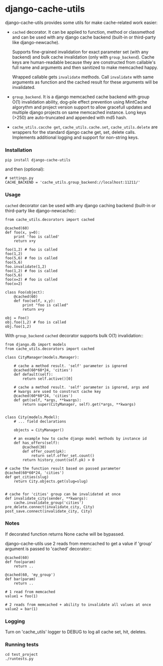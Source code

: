 # django-cache-utils


django-cache-utils provides some utils for make cache-related work easier:

* `cached` decorator. It can be applied to function, method or classmethod
  and can be used with any django cache backend (built-in or third-party like
  django-newcache).

  Supports fine-grained invalidation for exact parameter set (with any backend)
  and bulk cache invalidation (only with ``group_backend``). Cache keys are
  human-readable because they are constructed from callable's full name and
  arguments and then sanitized to make memcached happy.

  Wrapped callable gets ``invalidate`` methods. Call ``invalidate`` with
  same arguments as function and the cached result for these arguments will be
  invalidated.

* `group_backend`. It is a django memcached cache backend with group O(1)
  invalidation ability, dog-pile effect prevention using MintCache algorythm
  and project version support to allow gracefull updates and multiple django
  projects on same memcached instance.
  Long keys (>250) are auto-truncated and appended with md5 hash.


* `cache_utils.cacche get`, `cache_utils.cache.set`, `cache_utils.delete` are wrappers
  for the standard django cache get, set, delete calls. Implements additional logging
  and support for non-string keys. 
  

### Installation

    pip install django-cache-utils

and then (optional):

    # settings.py
    CACHE_BACKEND = 'cache_utils.group_backend://localhost:11211/'

### Usage

`cached` decorator can be used with any django caching backend (built-in or
third-party like django-newcache)::

    from cache_utils.decorators import cached

    @cached(60)
    def foo(x, y=0):
        print 'foo is called'
        return x+y

    foo(1,2) # foo is called
    foo(1,2)
    foo(5,6) # foo is called
    foo(5,6)
    foo.invalidate(1,2)
    foo(1,2) # foo is called
    foo(5,6)
    foo(x=2) # foo is called
    foo(x=2)

    class Foo(object):
        @cached(60)
        def foo(self, x,y):
            print "foo is called"
            return x+y

    obj = Foo()
    obj.foo(1,2) # foo is called
    obj.foo(1,2)


With ``group_backend`` `cached` decorator supports bulk O(1) invalidation::

    from django.db import models
    from cache_utils.decorators import cached

    class CityManager(models.Manager):

        # cache a method result. 'self' parameter is ignored
        @cached(60*60*24, 'cities')
        def default(self):
            return self.active()[0]

        # cache a method result. 'self' parameter is ignored, args and
        # kwargs are used to construct cache key
        @cached(60*60*24, 'cities')
        def get(self, *args, **kwargs):
            return super(CityManager, self).get(*args, **kwargs)


    class City(models.Model):
        # ... field declarations

        objects = CityManager()

        # an example how to cache django model methods by instance id
        def has_offers(self):
            @cached(30)
            def offer_count(pk):
                return self.offer_set.count()
            return history_count(self.pk) > 0

    # cache the function result based on passed parameter
    @cached(60*60*24, 'cities')
    def get_cities(slug)
        return City.objects.get(slug=slug)


    # cache for 'cities' group can be invalidated at once
    def invalidate_city(sender, **kwargs):
        cache.invalidate_group('cities')
    pre_delete.connect(invalidate_city, City)
    post_save.connect(invalidate_city, City)


### Notes

If decorated function returns None cache will be bypassed.

django-cache-utils use 2 reads from memcached to get a value if 'group'
argument is passed to 'cached' decorator::

    @cached(60)
    def foo(param)
        return ..

    @cached(60, 'my_group')
    def bar(param)
        return ..

    # 1 read from memcached
    value1 = foo(1)

    # 2 reads from memcached + ability to invalidate all values at once
    value2 = bar(1)

### Logging

Turn on 'cache_utils' logger to DEBUG to log all cache set, hit, deletes.


### Running tests


    cd test_project
    ./runtests.py
